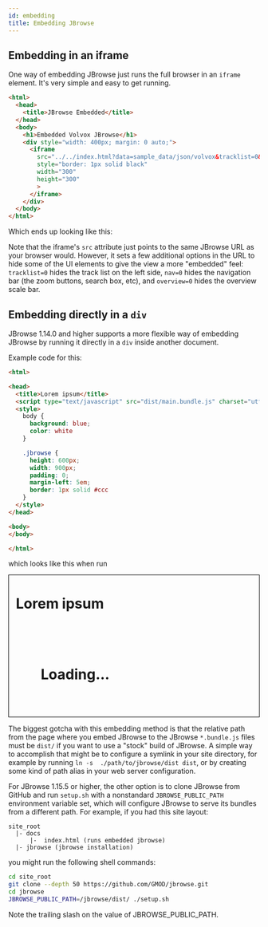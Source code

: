 ```yaml
---
id: embedding
title: Embedding JBrowse
---
```


## Embedding in an iframe

One way of embedding JBrowse just runs the full browser in an `iframe` element.  It's very simple and easy to get running.

```html
<html>
  <head>
    <title>JBrowse Embedded</title>
  </head>
  <body>
    <h1>Embedded Volvox JBrowse</h1>
    <div style="width: 400px; margin: 0 auto;">
      <iframe
        src="../../index.html?data=sample_data/json/volvox&tracklist=0&nav=0&overview=0&tracks=DNA%2CExampleFeatures%2CNameTest%2CMotifs%2CAlignments%2CGenes%2CReadingFrame%2CCDS%2CTranscript%2CClones%2CEST"
        style="border: 1px solid black"
        width="300"
        height="300"
        >
      </iframe>
    </div>
  </body>
</html>
```

Which ends up looking like this:

<!-- <div style="padding: 0 1em; margin: 1em 0; border: 1px solid black">
    <h1>Embedded Volvox JBrowse</h1>
    <div style="width: 400px; margin: 0 auto;">
        <iframe
            src="https://jbrowse.org/code/latest-release/index.html?data=sample_data/json/volvox&tracklist=0&nav=0&overview=0&tracks=DNA%2CExampleFeatures%2CNameTest%2CMotifs%2CAlignments%2CGenes%2CReadingFrame%2CCDS%2CTranscript%2CClones%2CEST"
            style="border: 1px solid black"
            width="300"
            height="300"
            >
        </iframe>
    </div>
</div> -->

Note that the iframe's `src` attribute just points to the same JBrowse URL as your browser would.
However, it sets a few additional options in the URL to hide some of the UI elements to give
the view a more "embedded" feel: `tracklist=0` hides the track list on the left side,
`nav=0` hides the navigation bar (the zoom buttons, search box, etc),
and `overview=0` hides the overview scale bar.

## Embedding directly in a `div`

JBrowse 1.14.0 and higher supports a more flexible way of embedding JBrowse by running it directly in a `div` inside another document.

Example code for this:

```html
<html>

<head>
  <title>Lorem ipsum</title>
  <script type="text/javascript" src="dist/main.bundle.js" charset="utf-8"></script>
  <style>
    body {
      background: blue;
      color: white
    }

    .jbrowse {
      height: 600px;
      width: 900px;
      padding: 0;
      margin-left: 5em;
      border: 1px solid #ccc
    }
  </style>
</head>

<body>
</body>

</html>
```

which looks like this when run

<div style="padding: 0 1em; margin: 1em 0; border: 1px solid black">
  <h1>Lorem ipsum</h1>
  <div class="jbrowse"  id="GenomeBrowser" data-config='"baseUrl": "../", "dataRoot": "../sample_data/json/volvox"'>
    <div class="LoadingScreen" style="padding: 50px;">
      <h1>Loading...</h1>
    </div>
  </div>
</div>
<script type="text/javascript" src="../dist/main.bundle.js" charset="utf-8"></script>

The biggest gotcha with this embedding method is that the relative path from the page where you embed JBrowse to the JBrowse `*.bundle.js` files must be `dist/` if you want to use a "stock" build of JBrowse. A simple way to accomplish that might be to configure a symlink in your site directory, for example by running `ln -s  ./path/to/jbrowse/dist dist`, or by creating some kind of path alias in your web server configuration.

For JBrowse 1.15.5 or higher, the other option is to clone JBrowse from GitHub and run `setup.sh` with a nonstandard `JBROWSE_PUBLIC_PATH` environment variable set, which will configure JBrowse to serve its bundles from a different path. For example, if you had this site layout:

```text
site_root
  |- docs
      |-  index.html (runs embedded jbrowse)
  |- jbrowse (jbrowse installation)
```

you might run the following shell commands:

```sh
cd site_root
git clone --depth 50 https://github.com/GMOD/jbrowse.git
cd jbrowse
JBROWSE_PUBLIC_PATH=/jbrowse/dist/ ./setup.sh
```

Note the trailing slash on the value of JBROWSE_PUBLIC_PATH.
